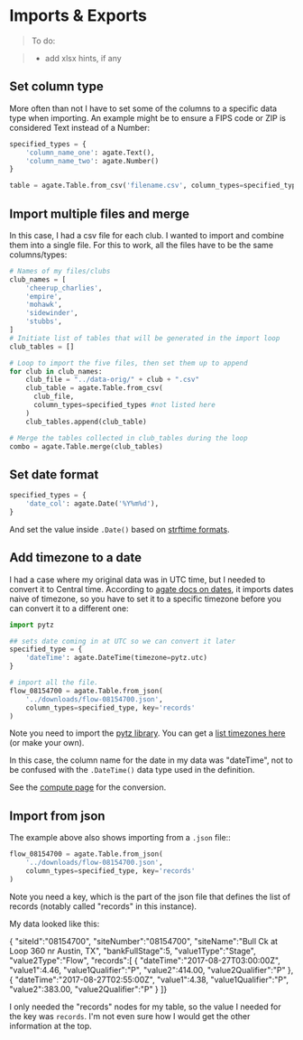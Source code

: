 Imports & Exports
=================

> To do:

> * add xlsx hints, if any 

## Set column type

More often than not I have to set some of the columns to a specific data type when importing. An example might be to ensure a FIPS code or ZIP is considered Text instead of a Number:

``` python
specified_types = {
    'column_name_one': agate.Text(),
    'column_name_two': agate.Number()
}

table = agate.Table.from_csv('filename.csv', column_types=specified_types)
```

## Import multiple files and merge

In this case, I had a csv file for each club. I wanted to import and combine them into a single file. For this to work, all the files have to be the same columns/types:

``` python
# Names of my files/clubs
club_names = [
    'cheerup_charlies',
    'empire',
    'mohawk',
    'sidewinder',
    'stubbs',
]
# Initiate list of tables that will be generated in the import loop
club_tables = []

# Loop to import the five files, then set them up to append
for club in club_names:
    club_file = "../data-orig/" + club + ".csv"
    club_table = agate.Table.from_csv(
      club_file,
      column_types=specified_types #not listed here
    )
    club_tables.append(club_table)

# Merge the tables collected in club_tables during the loop
combo = agate.Table.merge(club_tables)
```

## Set date format

```python
specified_types = {
    'date_col': agate.Date('%Y%m%d'),
}
```
And set the value inside `.Date()` based on [strftime formats](http://strftime.org/).

## Add timezone to a date

I had a case where my original data was in UTC time, but I needed to convert it to Central time. According to [agate docs on dates](http://agate.readthedocs.io/en/1.6.0/cookbook/datetime.html), it imports dates naive of timezone, so you have to set it to a specific timezone before you can convert it to a different one:

``` python
import pytz

## sets date coming in at UTC so we can convert it later
specified_type = {
    'dateTime': agate.DateTime(timezone=pytz.utc)
}

# import all the file.
flow_08154700 = agate.Table.from_json(
    '../downloads/flow-08154700.json',
    column_types=specified_type, key='records'
)
```

Note you need to import the [pytz library](http://pytz.sourceforge.net/index.html?highlight=list%20timezones#). You can get a [list timezones here](https://stackoverflow.com/questions/13866926/python-pytz-list-of-timezones) (or make your own).

In this case, the column name for the date in my data was "dateTime", not to be confused with the `.DateTime()` data type used in the definition.

See the [compute page](compute.md#converting-timezones) for the conversion.

## Import from json

The example above also shows importing from a `.json` file::

``` python
flow_08154700 = agate.Table.from_json(
    '../downloads/flow-08154700.json',
    column_types=specified_type, key='records'
)
```

Note you need a key, which is the part of the json file that defines the list of records (notably called "records" in this instance). 

My data looked like this:

  {
      "siteId":"08154700",
      "siteNumber":"08154700",
      "siteName":"Bull Ck at Loop 360 nr Austin, TX",
      "bankFullStage":5,
      "value1Type":"Stage",
      "value2Type":"Flow",
      "records":[
          {
              "dateTime":"2017-08-27T03:00:00Z",
              "value1":4.46,
              "value1Qualifier":"P",
              "value2":414.00,
              "value2Qualifier":"P"
          },
          {
              "dateTime":"2017-08-27T02:55:00Z",
              "value1":4.38,
              "value1Qualifier":"P",
              "value2":383.00,
              "value2Qualifier":"P"
      }
  ]}

I only needed the "records" nodes for my table, so the value I needed for the key was `records`. I'm not even sure how I would get the other information at the top.

